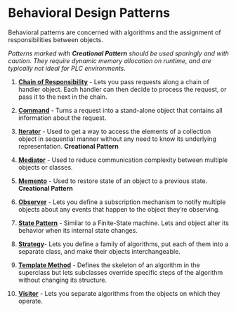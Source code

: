 # Behavioral Design Patterns

Behavioral patterns are concerned with algorithms and the assignment of responsibilities between objects.

*Patterns marked with **Creational Pattern** should be used sparingly and with caution. They require dynamic memory allocation on runtime, and are typically not ideal for PLC environments.*



1. [**Chain of Responsibility**](Chain_of_Responsibility/) - Lets you pass requests along a chain of handler object. Each handler can then decide to process the request, or pass it to the next in the chain.

2. [**Command**](Command/) - Turns a request into a stand-alone object that contains all information about the request.

3. [**Iterator**](Iterator/) - Used to get a way to access the elements of a collection object in sequential manner without any need to know its underlying representation. **Creational Pattern**

4. [**Mediator**](Mediator/) - Used to reduce communication complexity between multiple objects or classes.

5. [**Memento**](Momento/) - Used to restore state of an object to a previous state. **Creational Pattern**

6. [**Observer**](Observer/) - Lets you define a subscription mechanism to notify multiple objects about any events that happen to the object they’re observing.

7. [**State Pattern**](State/) - Similar to a Finite-State machine. Lets and object alter its behavior when its internal state changes.

8. [**Strategy**](Strategy/)- Lets you define a family of algorithms, put each of them into a separate class, and make their objects interchangeable.

9. [**Template Method**](Template_Method/) - Defines the skeleton of an algorithm in the superclass but lets subclasses override specific steps of the algorithm without changing its structure.

10. [**Visitor**](Visitor/) - Lets you separate algorithms from the objects on which they operate.
